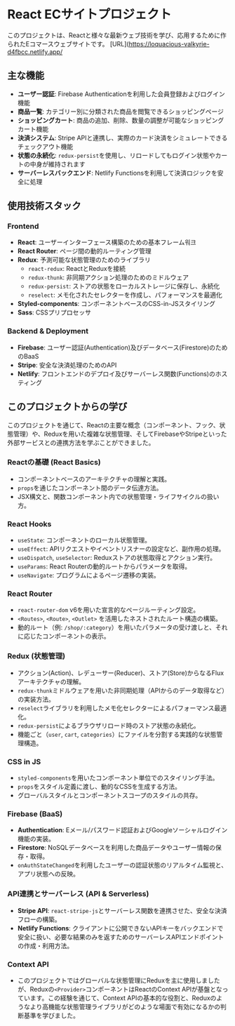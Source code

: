 # React ECサイトプロジェクト

このプロジェクトは、Reactと様々な最新ウェブ技術を学び、応用するために作られたEコマースウェブサイトです。
[URL](https://loquacious-valkyrie-d4fbcc.netlify.app/
## 主な機能

- **ユーザー認証**: Firebase Authenticationを利用した会員登録およびログイン機能
- **商品一覧**: カテゴリー別に分類された商品を閲覧できるショッピングページ
- **ショッピングカート**: 商品の追加、削除、数量の調整が可能なショッピングカート機能
- **決済システム**: Stripe APIと連携し、実際のカード決済をシミュレートできるチェックアウト機能
- **状態の永続化**: `redux-persist`を使用し、リロードしてもログイン状態やカートの中身が維持されます
- **サーバーレスバックエンド**: Netlify Functionsを利用して決済ロジックを安全に処理

## 使用技術スタック

### Frontend
- **React**: ユーザーインターフェース構築のための基本フレーム워크
- **React Router**: ページ間の動的ルーティング管理
- **Redux**: 予測可能な状態管理のためのライブラリ
  - `react-redux`: ReactとReduxを接続
  - `redux-thunk`: 非同期アクション処理のためのミドルウェア
  - `redux-persist`: ストアの状態をローカルストレージに保存し、永続化
  - `reselect`: メモ化されたセレクターを作成し、パフォーマンスを最適化
- **Styled-components**: コンポーネントベースのCSS-in-JSスタイリング
- **Sass**: CSSプリプロセッサ

### Backend & Deployment
- **Firebase**: ユーザー認証(Authentication)及びデータベース(Firestore)のためのBaaS
- **Stripe**: 安全な決済処理のためのAPI
- **Netlify**: フロントエンドのデプロイ及びサーバーレス関数(Functions)のホスティング

## このプロジェクトからの学び
このプロジェクトを通じて、Reactの主要な概念（コンポーネント、フック、状態管理）や、Reduxを用いた複雑な状態管理、そしてFirebaseやStripeといった外部サービスとの連携方法を学ぶことができました。
### **Reactの基礎 (React Basics)**
-   コンポーネントベースのアーキテクチャの理解と実践。
-   `props`を通じたコンポーネント間のデータ伝達方法。
-   JSX構文と、関数コンポーネント内での状態管理・ライフサイクルの扱い方。

### **React Hooks**
-   `useState`: コンポーネントのローカル状態管理。
-   `useEffect`: APIリクエストやイベントリスナーの設定など、副作用の処理。
-   `useDispatch`, `useSelector`: Reduxストアの状態取得とアクション実行。
-   `useParams`: React Routerの動的ルートからパラメータを取得。
-   `useNavigate`: プログラムによるページ遷移の実装。

### **React Router**
-   `react-router-dom` v6を用いた宣言的なページルーティング設定。
-   `<Routes>`, `<Route>`, `<Outlet>` を活用したネストされたルート構造の構築。
-   動的ルート（例: `/shop/:category`）を用いたパラメータの受け渡しと、それに応じたコンポーネントの表示。

### **Redux (状態管理)**
-   アクション(Action)、レデューサー(Reducer)、ストア(Store)からなるFluxアーキテクチャの理解。
-   `redux-thunk`ミドルウェアを用いた非同期処理（APIからのデータ取得など）の実装方法。
-   `reselect`ライブラリを利用したメモ化セレクターによるパフォーマンス最適化。
-   `redux-persist`によるブラウザリロード時のストア状態の永続化。
-   機能ごと（`user`, `cart`, `categories`）にファイルを分割する実践的な状態管理構造。

### **CSS in JS**
-   `styled-components`を用いたコンポーネント単位でのスタイリング手法。
-   `props`をスタイル定義に渡し、動的なCSSを生成する方法。
-   グローバルスタイルとコンポーネントスコープのスタイルの共存。

### **Firebase (BaaS)**
-   **Authentication**: Eメール/パスワード認証およびGoogleソーシャルログイン機能の実装。
-   **Firestore**: NoSQLデータベースを利用した商品データやユーザー情報の保存・取得。
-   `onAuthStateChanged`を利用したユーザーの認証状態のリアルタイム監視と、アプリ状態への反映。

### **API連携とサーバーレス (API & Serverless)**
-   **Stripe API**: `react-stripe-js`とサーバーレス関数を連携させた、安全な決済フローの構築。
-   **Netlify Functions**: クライアントに公開できないAPIキーをバックエンドで安全に扱い、必要な結果のみを返すためのサーバーレスAPIエンドポイントの作成・利用方法。

### **Context API**
-   このプロジェクトではグローバルな状態管理にReduxを主に使用しましたが、Reduxの`<Provider>`コンポーネントはReactのContext APIが基盤となっています。この経験を通じて、Context APIの基本的な役割と、Reduxのようなより高機能な状態管理ライブラリがどのような場面で有効になるかの判断基準を学びました。
